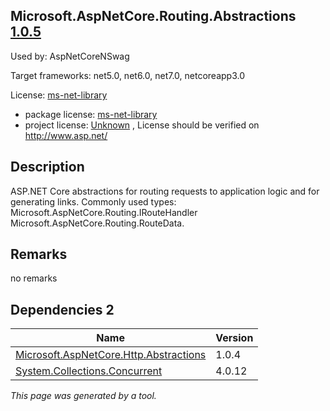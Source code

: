 Microsoft.AspNetCore.Routing.Abstractions [1.0.5](https://www.nuget.org/packages/Microsoft.AspNetCore.Routing.Abstractions/1.0.5)
--------------------

Used by: AspNetCoreNSwag

Target frameworks: net5.0, net6.0, net7.0, netcoreapp3.0

License: [ms-net-library](../../../../licenses/ms-net-library) 

- package license: [ms-net-library](http://www.microsoft.com/web/webpi/eula/net_library_eula_enu.htm) 
- project license: [Unknown](http://www.asp.net/) , License should be verified on http://www.asp.net/

Description
-----------
ASP.NET Core abstractions for routing requests to application logic and for generating links.
Commonly used types:
Microsoft.AspNetCore.Routing.IRouteHandler
Microsoft.AspNetCore.Routing.RouteData.

Remarks
-----------
no remarks


Dependencies 2
-----------

|Name|Version|
|----------|:----|
|[Microsoft.AspNetCore.Http.Abstractions](../../../../packages/nuget.org/microsoft.aspnetcore.http.abstractions/1.0.4)|1.0.4|
|[System.Collections.Concurrent](../../../../packages/nuget.org/system.collections.concurrent/4.0.12)|4.0.12|

*This page was generated by a tool.*
